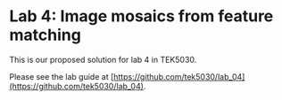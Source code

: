 # Lab 4: Image mosaics from feature matching
This is our proposed solution for lab 4 in TEK5030.

Please see the lab guide at [https://github.com/tek5030/lab_04](https://github.com/tek5030/lab_04).
